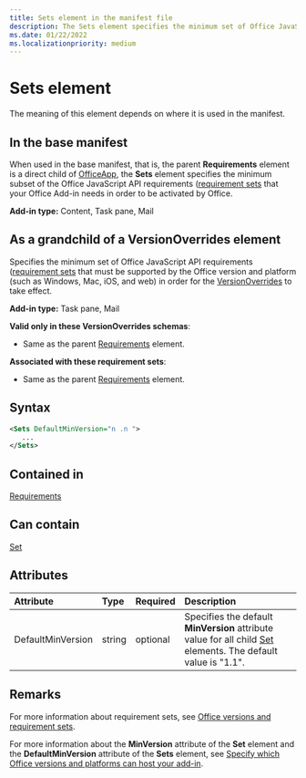 ```yaml
---
title: Sets element in the manifest file
description: The Sets element specifies the minimum set of Office JavaScript API your Office Add-in requires in order to be activated by Office or to override base manifest settings.
ms.date: 01/22/2022
ms.localizationpriority: medium
---
```


# Sets element

The meaning of this element depends on where it is used in the manifest.

## In the base manifest

When used in the base manifest, that is, the parent **Requirements** element is a direct child of [OfficeApp](officeapp.md), the **Sets** element specifies the minimum subset of the Office JavaScript API requirements ([requirement sets](../../develop/office-versions-and-requirement-sets.md#specify-office-applications-and-requirement-sets) that your Office Add-in needs in order to be activated by Office.

**Add-in type:** Content, Task pane, Mail

## As a grandchild of a VersionOverrides element

Specifies the minimum set of Office JavaScript API requirements ([requirement sets](../../develop/office-versions-and-requirement-sets.md#specify-office-applications-and-requirement-sets) that must be supported by the Office version and platform (such as Windows, Mac, iOS, and web) in order for the [VersionOverrides](versionoverrides.md) to take effect.

**Add-in type:** Task pane, Mail

**Valid only in these VersionOverrides schemas**:

- Same as the parent [Requirements](requirements.md) element.

**Associated with these requirement sets**:

- Same as the parent [Requirements](requirements.md) element.

## Syntax

```XML
<Sets DefaultMinVersion="n .n ">
   ...
</Sets>
```

## Contained in

[Requirements](requirements.md)

## Can contain

[Set](set.md)

## Attributes

|Attribute|Type|Required|Description|
|:-----|:-----|:-----|:-----|
|DefaultMinVersion|string|optional|Specifies the default **MinVersion** attribute value for all child [Set](set.md) elements. The default value is "1.1".|

## Remarks

For more information about requirement sets, see [Office versions and requirement sets](../../develop/office-versions-and-requirement-sets.md).

For more information about the **MinVersion** attribute of the **Set** element and the **DefaultMinVersion** attribute of the **Sets** element, see [Specify which Office versions and platforms can host your add-in](../../develop/specify-office-hosts-and-api-requirements.md#specify-which-office-versions-and-platforms-can-host-your-add-in).

